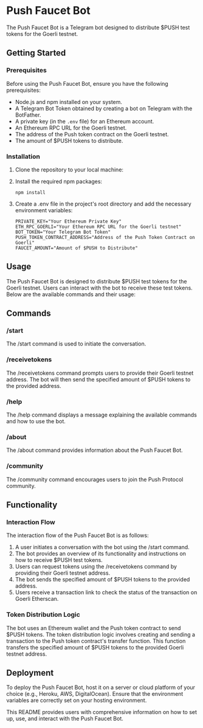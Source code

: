 # Push Faucet Bot

The Push Faucet Bot is a Telegram bot designed to distribute $PUSH test tokens for the Goerli testnet.


## Getting Started

### Prerequisites

Before using the Push Faucet Bot, ensure you have the following prerequisites:

- Node.js and npm installed on your system.
- A Telegram Bot Token obtained by creating a bot on Telegram with the BotFather.
- A private key (in the `.env` file) for an Ethereum account.
- An Ethereum RPC URL for the Goerli testnet.
- The address of the Push token contract on the Goerli testnet.
- The amount of $PUSH tokens to distribute.

### Installation

1. Clone the repository to your local machine:
  
2. Install the required npm packages:
   ```
   npm install
   ```
3. Create a .env file in the project's root directory and add the necessary environment variables:
   ```
   PRIVATE_KEY="Your Ethereum Private Key"
   ETH_RPC_GOERLI="Your Ethereum RPC URL for the Goerli testnet"
   BOT_TOKEN="Your Telegram Bot Token"
   PUSH_TOKEN_CONTRACT_ADDRESS="Address of the Push Token Contract on Goerli"
   FAUCET_AMOUNT="Amount of $PUSH to Distribute"
   ```

## Usage
The Push Faucet Bot is designed to distribute $PUSH test tokens for the Goerli testnet. Users can interact with the bot to receive these test tokens. Below are the available commands and their usage:

## Commands


### /start
The /start command is used to initiate the conversation.


### /receivetokens
The /receivetokens command prompts users to provide their Goerli testnet address. The bot will then send the specified amount of $PUSH tokens to the provided address.


### /help
The /help command displays a message explaining the available commands and how to use the bot.


### /about
The /about command provides information about the Push Faucet Bot.


### /community
The /community command encourages users to join the Push Protocol community.

## Functionality

### Interaction Flow
The interaction flow of the Push Faucet Bot is as follows:

   1. A user initiates a conversation with the bot using the /start command.
   2. The bot provides an overview of its functionality and instructions on how to receive $PUSH test tokens.
   3. Users can request tokens using the /receivetokens command by providing their Goerli testnet address.
   4. The bot sends the specified amount of $PUSH tokens to the provided address.
   5. Users receive a transaction link to check the status of the transaction on Goerli Etherscan.

### Token Distribution Logic
The bot uses an Ethereum wallet and the Push token contract to send $PUSH tokens. The token distribution logic involves creating and sending a transaction to the Push token contract's transfer function. This function transfers the specified amount of $PUSH tokens to the provided Goerli testnet address.

## Deployment
To deploy the Push Faucet Bot, host it on a server or cloud platform of your choice (e.g., Heroku, AWS, DigitalOcean). Ensure that the environment variables are correctly set on your hosting environment.

This README provides users with comprehensive information on how to set up, use, and interact with the Push Faucet Bot.
